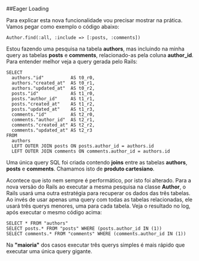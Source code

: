 ##Eager Loading

Para explicar esta nova funcionalidade vou precisar mostrar na prática. Vamos pegar como exemplo o código abaixo:

	Author.find(:all, :include => [:posts, :comments])
	
Estou fazendo uma pesquisa na tabela **authors**, mas incluindo na minha query as tabelas **posts** e **comments**, relacionado-as pela coluna **author_id**. Para entender melhor veja a query gerada pelo Rails:

	SELECT
	  authors."id"          AS t0_r0,
	  authors."created_at"  AS t0_r1,
	  authors."updated_at"  AS t0_r2,
	  posts."id"            AS t1_r0,
	  posts."author_id"     AS t1_r1,
	  posts."created_at"    AS t1_r2,
	  posts."updated_at"    AS t1_r3,
	  comments."id"         AS t2_r0,
	  comments."author_id"  AS t2_r1,
	  comments."created_at" AS t2_r2,
	  comments."updated_at" AS t2_r3
	FROM
	  authors
	  LEFT OUTER JOIN posts ON posts.author_id = authors.id
	  LEFT OUTER JOIN comments ON comments.author_id = authors.id
	
Uma única query SQL foi criada contendo **joins** entre as tabelas **authors**, **posts** e **comments**. Chamamos isto de **produto cartesiano**.

Acontece que isto nem sempre é performático, por isto foi alterado. Para a nova versão do Rails ao executar a mesma pesquisa na classe **Author**, o Rails usará uma outra estratégia para recuperar os dados das três tabelas. Ao invés de usar apenas uma query com todas as tabelas relacionadas, ele usará três querys menores, uma para cada tabela. Veja o resultado no log, após executar o mesmo código acima:

	SELECT * FROM "authors"
	SELECT posts.* FROM "posts" WHERE (posts.author_id IN (1))
	SELECT comments.* FROM "comments" WHERE (comments.author_id IN (1))

Na **"maioria"** dos casos executar três querys simples é mais rápido que executar uma única query gigante.